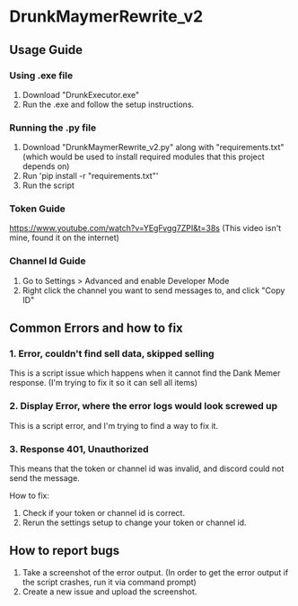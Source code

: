 # DrunkMaymerRewrite_v2
## Usage Guide
### Using .exe file
1. Download "DrunkExecutor.exe"
2. Run the .exe and follow the setup instructions.
### Running the .py file
1. Download "DrunkMaymerRewrite_v2.py" along with "requirements.txt" (which would be used to install required modules that this project depends on)
2. Run 'pip install -r "requirements.txt"'
3. Run the script
### Token Guide
https://www.youtube.com/watch?v=YEgFvgg7ZPI&t=38s (This video isn't mine, found it on the internet)
### Channel Id Guide
1. Go to Settings > Advanced and enable Developer Mode
2. Right click the channel you want to send messages to, and click "Copy ID"

## Common Errors and how to fix
### 1. Error, couldn't find sell data, skipped selling
This is a script issue which happens when it cannot find the Dank Memer response. (I'm trying to fix it so it can sell all items)

### 2. Display Error, where the error logs would look screwed up
This is a script error, and I'm trying to find a way to fix it.

### 3. Response 401, Unauthorized
This means that the token or channel id was invalid, and discord could not send the message.

How to fix:
1. Check if your token or channel id is correct.
2. Rerun the settings setup to change your token or channel id.

## How to report bugs
1. Take a screenshot of the error output. (In order to get the error output if the script crashes, run it via command prompt)
2. Create a new issue and upload the screenshot.
